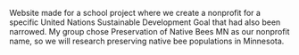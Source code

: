 Website made for a school project where we create a nonprofit for a specific United Nations Sustainable Development Goal that had also been narrowed. My group chose Preservation of Native Bees MN as our nonprofit name, so we will research preserving native bee populations in Minnesota.
